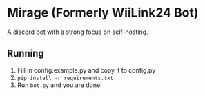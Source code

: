 # Mirage (Formerly WiiLink24 Bot)
A discord bot with a strong focus on self-hosting.

## Running
1. Fill in config.example.py and copy it to config.py
2. `pip install -r requirements.txt`
3. Run `bot.py` and you are done!
